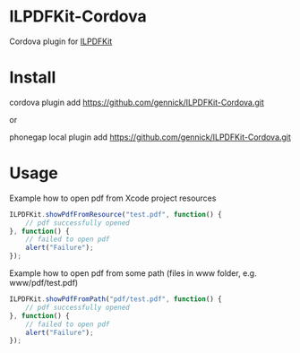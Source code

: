 ILPDFKit-Cordova
================

Cordova plugin for [ILPDFKit](https://github.com/iwelabs/ILPDFKit)

Install
=======
cordova plugin add https://github.com/gennick/ILPDFKit-Cordova.git

or

phonegap local plugin add https://github.com/gennick/ILPDFKit-Cordova.git

Usage
=====

Example how to open pdf from Xcode project resources
```javascript
ILPDFKit.showPdfFromResource("test.pdf", function() {                                                                                                       
	// pdf successfully opened
}, function() {
	// failed to open pdf
	alert("Failure");
});
```

Example how to open pdf from some path (files in www folder, e.g. www/pdf/test.pdf)
```javascript
ILPDFKit.showPdfFromPath("pdf/test.pdf", function() {
	// pdf successfully opened
}, function() {
	// failed to open pdf
	alert("Failure");
});
```

